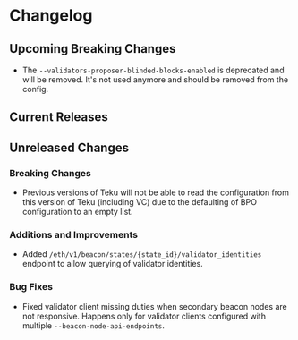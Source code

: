 # Changelog

## Upcoming Breaking Changes
- The `--validators-proposer-blinded-blocks-enabled` is deprecated and will be removed. It's not used anymore and should be removed from the config.

## Current Releases

## Unreleased Changes

### Breaking Changes
- Previous versions of Teku will not be able to read the configuration from this version of Teku (including VC) due to the defaulting of BPO configuration to an empty list.

### Additions and Improvements
- Added `/eth/v1/beacon/states/{state_id}/validator_identities` endpoint to allow querying of validator identities.

### Bug Fixes
- Fixed validator client missing duties when secondary beacon nodes are not responsive. Happens only for validator clients configured with multiple `--beacon-node-api-endpoints`.